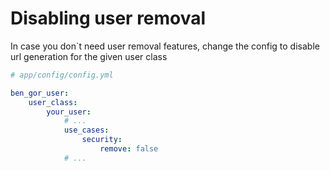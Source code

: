 # Disabling user removal

In case you don`t need user removal features, change the config to disable url generation for the given user class

```yml
# app/config/config.yml

ben_gor_user:
    user_class:
        your_user:
            # ...
            use_cases:
                security:
                    remove: false
            # ...
```
